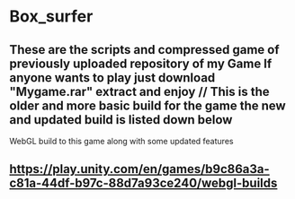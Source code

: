 # Box_surfer
These are the scripts and compressed game of previously uploaded repository of my Game 
If anyone wants to play just download "Mygame.rar" extract and enjoy
// This is the older and more basic build for the game the new and updated build is listed down below 
-----------------------------------------------------------------------------------------------------------------------------------------------------------------
WebGL build to this game along with some updated features 
## https://play.unity.com/en/games/b9c86a3a-c81a-44df-b97c-88d7a93ce240/webgl-builds
